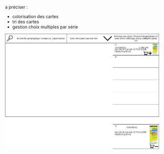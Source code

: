 a préciser :

- colorisation des cartes
- tri des cartes
- gestion choix multiples par série

![widget](widget.png)
